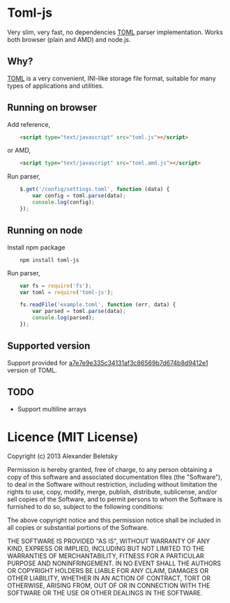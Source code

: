# Toml-js

Very slim, very fast, no dependencies [TOML](https://github.com/mojombo/toml) parser implementation. Works both browser (plain and AMD) and node.js.

## Why?

[TOML](https://github.com/mojombo/toml) is a very convenient, INI-like storage file format, suitable for many types of applications and utilities.

## Running on browser

Add reference,

```html
    <script type="text/javascript" src="toml.js"></script>
```

or AMD, 

```html
    <script type="text/javascript" src="toml.amd.js"></script>
```

Run parser,

```js
    $.get('/config/settings.toml', function (data) {
        var config = toml.parse(data);
        console.log(config);
    });
```

## Running on node

Install npm package

```
    npm install toml-js
```

Run parser,

```js
    var fs = require('fs');
    var toml = require('toml-js');

    fs.readFile('example.toml', function (err, data) {
        var parsed = toml.parse(data);
        console.log(parsed);
    });
```

## Supported version

Support provided for [a7e7e9e335c34131af3c86569b7d674b8d9412e1](https://github.com/mojombo/toml/commit/a7e7e9e335c34131af3c86569b7d674b8d9412e1#tests/example.toml) version of TOML.

## TODO

* Support multiline arrays

# Licence (MIT License)

Copyright (c) 2013 Alexander Beletsky

Permission is hereby granted, free of charge, to any person obtaining a copy
of this software and associated documentation files (the "Software"), to deal
in the Software without restriction, including without limitation the rights
to use, copy, modify, merge, publish, distribute, sublicense, and/or sell
copies of the Software, and to permit persons to whom the Software is
furnished to do so, subject to the following conditions:

The above copyright notice and this permission notice shall be included in
all copies or substantial portions of the Software.

THE SOFTWARE IS PROVIDED "AS IS", WITHOUT WARRANTY OF ANY KIND, EXPRESS OR
IMPLIED, INCLUDING BUT NOT LIMITED TO THE WARRANTIES OF MERCHANTABILITY,
FITNESS FOR A PARTICULAR PURPOSE AND NONINFRINGEMENT. IN NO EVENT SHALL THE
AUTHORS OR COPYRIGHT HOLDERS BE LIABLE FOR ANY CLAIM, DAMAGES OR OTHER
LIABILITY, WHETHER IN AN ACTION OF CONTRACT, TORT OR OTHERWISE, ARISING FROM,
OUT OF OR IN CONNECTION WITH THE SOFTWARE OR THE USE OR OTHER DEALINGS IN
THE SOFTWARE.
